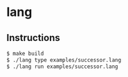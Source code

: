 # lang

## Instructions

``` bash
$ make build
$ ./lang type examples/successor.lang
$ ./lang run examples/successor.lang
```
